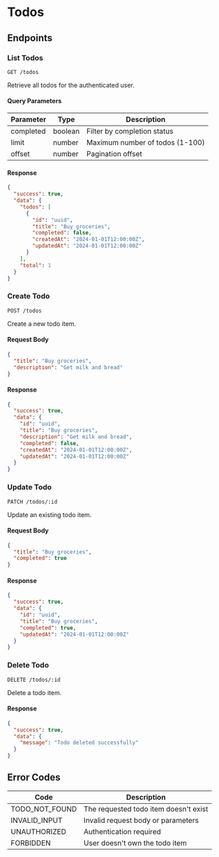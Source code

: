 # Todos

## Endpoints

### List Todos

```http
GET /todos
```

Retrieve all todos for the authenticated user.

#### Query Parameters

| Parameter | Type    | Description                    |
|-----------|---------|--------------------------------|
| completed | boolean | Filter by completion status    |
| limit     | number  | Maximum number of todos (1-100)|
| offset    | number  | Pagination offset              |

#### Response

```json
{
  "success": true,
  "data": {
    "todos": [
      {
        "id": "uuid",
        "title": "Buy groceries",
        "completed": false,
        "createdAt": "2024-01-01T12:00:00Z",
        "updatedAt": "2024-01-01T12:00:00Z"
      }
    ],
    "total": 1
  }
}
```

### Create Todo

```http
POST /todos
```

Create a new todo item.

#### Request Body

```json
{
  "title": "Buy groceries",
  "description": "Get milk and bread"
}
```

#### Response

```json
{
  "success": true,
  "data": {
    "id": "uuid",
    "title": "Buy groceries",
    "description": "Get milk and bread",
    "completed": false,
    "createdAt": "2024-01-01T12:00:00Z",
    "updatedAt": "2024-01-01T12:00:00Z"
  }
}
```

### Update Todo

```http
PATCH /todos/:id
```

Update an existing todo item.

#### Request Body

```json
{
  "title": "Buy groceries",
  "completed": true
}
```

#### Response

```json
{
  "success": true,
  "data": {
    "id": "uuid",
    "title": "Buy groceries",
    "completed": true,
    "updatedAt": "2024-01-01T12:00:00Z"
  }
}
```

### Delete Todo

```http
DELETE /todos/:id
```

Delete a todo item.

#### Response

```json
{
  "success": true,
  "data": {
    "message": "Todo deleted successfully"
  }
}
```

## Error Codes

| Code              | Description                           |
|-------------------|---------------------------------------|
| TODO_NOT_FOUND    | The requested todo item doesn't exist |
| INVALID_INPUT     | Invalid request body or parameters    |
| UNAUTHORIZED      | Authentication required               |
| FORBIDDEN         | User doesn't own the todo item        |
